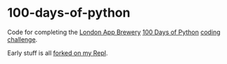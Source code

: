 # 100-days-of-python

Code for completing the [London App Brewery](https://www.londonappbrewery.com/) [100 Days of Python](https://www.udemy.com/course/100-days-of-code/) [coding challenge](https://nickopotamus.co.uk/post/100-days-of-python/).

Early stuff is all [forked on my Repl](https://repl.it/@nickopotamus).
